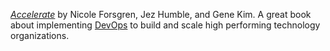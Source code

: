 *[Accelerate](/accelerate)* by Nicole Forsgren, Jez Humble, and Gene Kim. A great book about implementing [DevOps](/swe/devops) to build and scale high performing technology organizations.